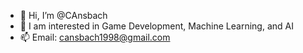- 👋 Hi, I’m @CAnsbach
- 👀 I am interested in Game Development, Machine Learning, and AI
- 📫 Email: cansbach1998@gmail.com

<!---
CAnsbach/CAnsbach is a ✨ special ✨ repository because its `README.md` (this file) appears on your GitHub profile.
You can click the Preview link to take a look at your changes.
--->
